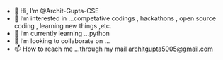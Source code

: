 - 👋 Hi, I’m @Archit-Gupta-CSE
- 👀 I’m interested in ...competative codings , hackathons , open source coding , learning new things ,etc.
- 🌱 I’m currently learning ...python 
- 💞️ I’m looking to collaborate on ...
- 📫 How to reach me ...through my mail architgupta5005@gmail.com

<!---
Archit-Gupta-CSE/Archit-Gupta-CSE is a ✨ special ✨ repository because its `README.md` (this file) appears on your GitHub profile.
You can click the Preview link to take a look at your changes.
--->
